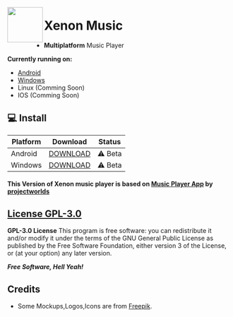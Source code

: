 <a href="https://github.com/Xenon-project/Xenon-Music"><img src="https://user-images.githubusercontent.com/95465993/178030429-50ccece3-85e8-4dd9-8358-07f1f62274b1.png" align="left" height="80" width="80" ></a>

# Xenon Music






- **Multiplatform** Music Player



 **Currently running on:**
 - [Android](https://github.com/Xenon-project/Xenon-Music/releases/) 
 - [Windows](https://github.com/Xenon-project/Xenon-Music-Windows/releases/)
 - Linux (Comming Soon)
 - IOS (Comming Soon)


## 💻 Install 

| Platform | Download | Status |
|----------|----------|--------|
| Android    |[DOWNLOAD](https://github.com/Xenon-project/Xenon-Music/releases/download/v1.0/Xenon.music.v1.0.apk)| ⚠️ Beta | 
| Windows    |[DOWNLOAD](https://github.com/Xenon-project/Xenon-Music-Windows/releases/download/v1.0/Xenon.Music.Player.exe)| ⚠️ Beta |

#### This Version of Xenon music player is based on [**Music Player App**](https://projectworlds.in/android-projects-with-source-code/android-music-player-project-with-source-code/) by [projectworlds](https://www.youtube.com/c/projectworlds)

[License GPL-3.0](https://github.com/Xenon-project/Xenon-Music/blob/master/LICENSE)
----
**GPL-3.0 License**
This program is free software: you can redistribute it and/or modify it under the terms of the GNU General Public License as published by the Free Software Foundation, either version 3 of the License, or (at your option) any later version.

***Free Software, Hell Yeah!***


Credits
----
 - Some Mockups,Logos,Icons are from [Freepik](https://www.freepik.com/).
